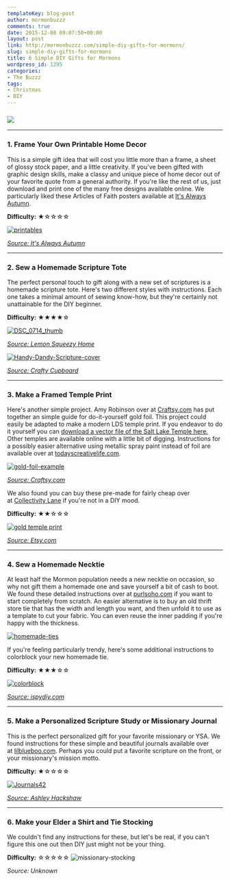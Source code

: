 ```yaml
---
templateKey: blog-post
author: mormonbuzzz
comments: true
date: 2015-12-08 09:07:50+00:00
layout: post
link: http://mormonbuzzz.com/simple-diy-gifts-for-mormons/
slug: simple-diy-gifts-for-mormons
title: 6 Simple DIY Gifts for Mormons
wordpress_id: 1295
categories:
- The Buzzz
tags:
- Christmas
- DIY
---
```


### [![](/img/6-simple-gifts-for-mormon1.jpg)](/img/6-simple-gifts-for-mormon1.jpg)





* * *





### 1. Frame Your Own Printable Home Decor




This is a simple gift idea that will cost you little more than a frame, a sheet of glossy stock paper, and a little creativity. If you've been gifted with graphic design skills, make a classy and unique piece of home decor out of your favorite quote from a general authority. If you're like the rest of us, just download and print one of the many free designs available online. We particularly liked these Articles of Faith posters available at [It's Always Autumn](http://www.itsalwaysautumn.com/2013/11/22/lds-articles-of-faith-free-printables.html).

**Difficulty:** ★☆☆☆☆

[![printables](/img/printables.jpg)](http://www.itsalwaysautumn.com/2013/11/22/lds-articles-of-faith-free-printables.html)

_[Source: It's Always Autumn](http://www.itsalwaysautumn.com/2013/11/22/lds-articles-of-faith-free-printables.html)_



* * *





### 2. Sew a Homemade Scripture Tote




The perfect personal touch to gift along with a new set of scriptures is a homemade scripture tote. Here's two different styles with instructions. Each one takes a minimal amount of sewing know-how, but they're certainly not unattainable for the DIY beginner.

**Difficulty:** ★★★★☆

[![DSC_0714_thumb](/img/DSC_0714_thumb.jpg)](http://lemonsqueezyhome.com/2013/04/scripture-cover-with-divider-flap.html)

_[Source: Lemon Squeezy Home](http://lemonsqueezyhome.com/2013/04/scripture-cover-with-divider-flap.html)_

[![Handy-Dandy-Scripture-cover](/img/Handy-Dandy-Scripture-cover.jpg)](http://craftycupboard.net/2012/01/new-scripture-cover/)

_[Source: Crafty Cupboard](http://craftycupboard.net/2012/01/new-scripture-cover/)_



* * *





### 3. Make a Framed Temple Print


Here's another simple project. Amy Robinson over at [Craftsy.com](http://www.craftsy.com/blog/2015/02/diy-gold-foil-printing/) has put together an simple guide for do-it-yourself gold foil. This project could easily be adapted to make a modern LDS temple print. If you endeavor to do it yourself you can [download a vector file of the Salt Lake Temple here.](http://vector.me/browse/281294/salt_lake_temple_silhouette) Other temples are available online with a little bit of digging. Instructions for a possibly easier alternative using metallic spray paint instead of foil are available over at [todayscreativelife.com](http://todayscreativelife.com/diy-gold-foil-st-patricks-day-prints/).

[![gold-foil-example](/img/gold-foil-example.jpg)](http://www.craftsy.com/blog/2015/02/diy-gold-foil-printing/)

_[Source: Craftsy.com](http://www.craftsy.com/blog/2015/02/diy-gold-foil-printing/)_

We also found you can buy these pre-made for fairly cheap over at [Collectivity Lane](https://www.etsy.com/listing/179830184/salt-lake-city-ut-temple-real-gold-or?ref=shop_home_feat_4) if you're not in a DIY mood.

**Difficulty:** ★★☆☆☆

[![gold temple print](/img/gold-temple-print.jpg)](/img/gold-temple-print.jpg)

_[Source: Etsy.com](https://www.etsy.com/listing/179830184/salt-lake-city-ut-temple-real-gold-or?ref=shop_home_feat_4)_



* * *





### 4. Sew a Homemade Necktie




At least half the Mormon population needs a new necktie on occasion, so why not gift them a homemade one and save yourself a bit of cash to boot. We found these detailed instructions over at [purlsoho.com](http://www.purlsoho.com/create/2009/05/21/mollys-sketchbook-fathers-day-tie/) if you want to start completely from scratch. An easier alternative is to buy an old thrift store tie that has the width and length you want, and then unfold it to use as a template to cut your fabric. You can even reuse the inner padding if you're happy with the thickness.

[![homemade-ties](/img/homemade-ties.jpg)](http://www.purlsoho.com/create/2009/05/21/mollys-sketchbook-fathers-day-tie/)

If you're feeling particularly trendy, here's some additional instructions to colorblock your new homemade tie.

**Difficulty:** ★★★☆☆

[![colorblock](/img/colorblock.jpg)](http://ispydiy.com/guy-diy-colorblock-tie/)

_[Source: ispydiy.com](http://ispydiy.com/guy-diy-colorblock-tie/)_



* * *





### 5. Make a Personalized Scripture Study or Missionary Journal




This is the perfect personalized gift for your favorite missionary or YSA. We found instructions for these simple and beautiful journals available over at [lilblueboo.com](http://www.lilblueboo.com/2014/12/simple-sharpie-journals-and-matching-gift-wrap.html). Perhaps you could put a favorite scripture on the front, or your missionary's mission motto.

**Difficulty:** ★☆☆☆☆

[![Journals42](/img/Journals42.jpg)](http://www.lilblueboo.com/2014/12/simple-sharpie-journals-and-matching-gift-wrap.html)

_[Source: Ashley Hackshaw](http://www.lilblueboo.com/2014/12/simple-sharpie-journals-and-matching-gift-wrap.html)_



* * *





### 6. Make your Elder a Shirt and Tie Stocking




We couldn't find any instructions for these, but let's be real, if you can't figure this one out then DIY just might not be your thing.

**Difficulty:** ☆☆☆☆☆
![missionary-stocking](/img/missionary-stocking.jpg)

_Source: Unknown_
